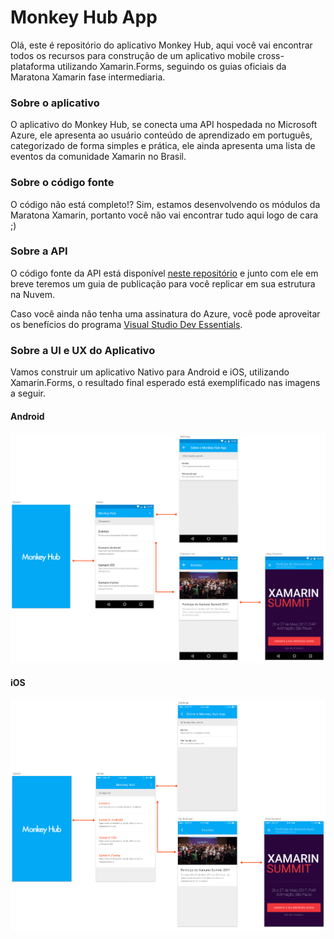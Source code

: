 # Monkey Hub App

Olá, este é repositório do aplicativo Monkey Hub, aqui você vai encontrar todos os recursos para construção de um aplicativo mobile cross-plataforma utilizando Xamarin.Forms, seguindo os guias oficiais da Maratona Xamarin fase intermediaria. 

### Sobre o aplicativo

O aplicativo do Monkey Hub, se conecta uma API hospedada no Microsoft Azure, ele apresenta ao usuário conteúdo de aprendizado em português, categorizado de forma simples e prática, ele ainda apresenta uma lista de eventos da comunidade Xamarin no Brasil.

### Sobre o código fonte

O código não está completo!? Sim, estamos desenvolvendo os módulos da Maratona Xamarin, portanto você não vai encontrar tudo aqui logo de cara ;) 

### Sobre a API

O código fonte da API está disponível [neste repositório](https://github.com/MonkeyNights/monkey-hub-api) e junto com ele em breve teremos um guia de publicação para você replicar em sua estrutura na Nuvem.

Caso você ainda não tenha uma assinatura do Azure, você pode aproveitar os benefícios do programa [Visual Studio Dev Essentials](https://www.visualstudio.com/dev-essentials/).

### Sobre a UI e UX do Aplicativo

Vamos construir um aplicativo Nativo para Android e iOS, utilizando Xamarin.Forms, o resultado final esperado está exemplificado nas imagens a seguir.

#### Android

![](images/app_ui_android.png?raw=true)


#### iOS

![](images/app_ui_ios.png?raw=true)


